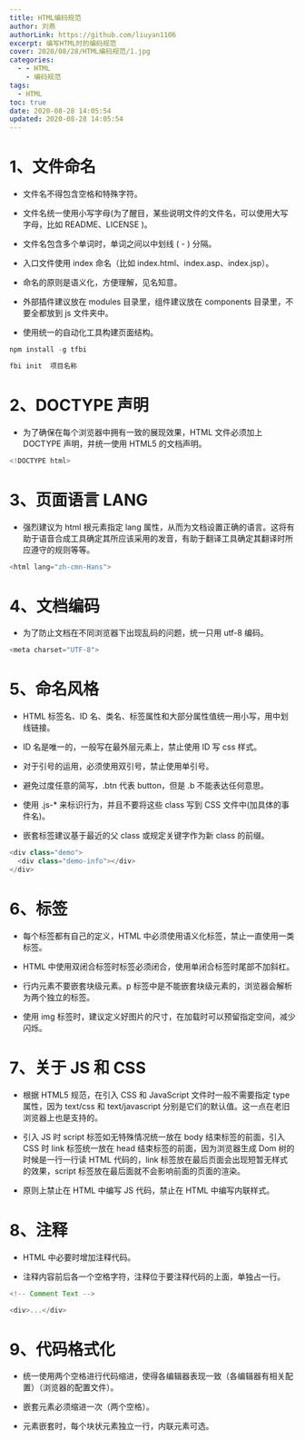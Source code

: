 ```yaml
---
title: HTML编码规范
author: 刘燕
authorLink: https://github.com/liuyan1106
excerpt: 编写HTML时的编码规范
cover: 2020/08/28/HTML编码规范/1.jpg
categories:
  - - HTML
    - 编码规范
tags:
  - HTML
toc: true
date: 2020-08-28 14:05:54
updated: 2020-08-28 14:05:54
---
```


# 1、文件命名

- 文件名不得包含空格和特殊字符。

- 文件名统一使用小写字母(为了醒目，某些说明文件的文件名，可以使用大写字母，比如 README、LICENSE )。

- 文件名包含多个单词时，单词之间以中划线 ( - ) 分隔。

- 入口文件使用 index 命名（比如 index.html、index.asp、index.jsp）。

- 命名的原则是语义化，方便理解，见名知意。

- 外部插件建议放在 modules 目录里，组件建议放在 components 目录里，不要全都放到 js 文件夹中。

- 使用统一的自动化工具构建页面结构。

```javascript
npm install -g tfbi

fbi init  项目名称
```

# 2、DOCTYPE 声明

- 为了确保在每个浏览器中拥有一致的展现效果，HTML 文件必须加上 DOCTYPE 声明，并统一使用 HTML5 的文档声明。

```javascript
<!DOCTYPE html>
```

# 3、页面语言 LANG

- 强烈建议为 html 根元素指定 lang 属性，从而为文档设置正确的语言。这将有助于语音合成工具确定其所应该采用的发音，有助于翻译工具确定其翻译时所应遵守的规则等等。

```javascript
<html lang="zh-cmn-Hans">
```

# 4、文档编码

- 为了防止文档在不同浏览器下出现乱码的问题，统一只用 utf-8 编码。

```javascript
<meta charset="UTF-8">
```

# 5、命名风格

- HTML 标签名、ID 名、类名、标签属性和大部分属性值统一用小写，用中划线链接。

- ID 名是唯一的，一般写在最外层元素上，禁止使用 ID 写 css 样式。

- 对于引号的运用，必须使用双引号，禁止使用单引号。

- 避免过度任意的简写，.btn 代表 button，但是 .b 不能表达任何意思。

- 使用 .js-\* 来标识行为，并且不要将这些 class 写到 CSS 文件中(加具体的事件名)。

- 嵌套标签建议基于最近的父 class 或规定关键字作为新 class 的前缀。

```javascript
<div class="demo">
  <div class="demo-info"></div>
</div>
```

# 6、标签

- 每个标签都有自己的定义，HTML 中必须使用语义化标签，禁止一直使用一类标签。

- HTML 中使用双闭合标签时标签必须闭合，使用单闭合标签时尾部不加斜杠。

- 行内元素不要嵌套块级元素。p 标签中是不能嵌套块级元素的，浏览器会解析为两个独立的标签。

- 使用 img 标签时，建议定义好图片的尺寸，在加载时可以预留指定空间，减少闪烁。

# 7、关于 JS 和 CSS

- 根据 HTML5 规范，在引入 CSS 和 JavaScript 文件时一般不需要指定 type 属性，因为 text/css 和 text/javascript 分别是它们的默认值。这一点在老旧浏览器上也是支持的。

- 引入 JS 时 script 标签如无特殊情况统一放在 body 结束标签的前面，引入 CSS 时 link 标签统一放在 head 结束标签的前面，因为浏览器生成 Dom 树的时候是一行一行读 HTML 代码的，link 标签放在最后页面会出现短暂无样式的效果，script 标签放在最后面就不会影响前面的页面的渲染。

- 原则上禁止在 HTML 中编写 JS 代码，禁止在 HTML 中编写内联样式。

# 8、注释

- HTML 中必要时增加注释代码。

- 注释内容前后各一个空格字符，注释位于要注释代码的上面，单独占一行。

```javascript
<!-- Comment Text -->

<div>...</div>
```

# 9、代码格式化

- 统一使用两个空格进行代码缩进，使得各编辑器表现一致（各编辑器有相关配置）（浏览器的配置文件）。
- 嵌套元素必须缩进一次（两个空格）。

- 元素嵌套时，每个块状元素独立一行，内联元素可选。
